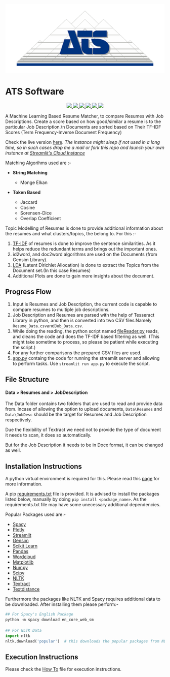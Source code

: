 <p align="center">

<!-- ![Resume-Screener-App](Images/atlas.png) -->
<img src="Images/atlas.png"/>
</p>

# ATS Software
<p align="center">
<a href="https://img.shields.io/badge/Tested%20on-WSL%202.0-brightgreen"><img src="https://img.shields.io/badge/Tested%20on-WSL%202.0-brightgreen"/> </a>
<a href="https://img.shields.io/github/issues/srbhr/Naive-Resume-Matching?color=blueviolet">
<img src = "https://img.shields.io/github/issues/srbhr/Naive-Resume-Matching?color=blueviolet"/> </a>
<a href="https://img.shields.io/github/forks/srbhr/Naive-Resume-Matching">
<img src = "https://img.shields.io/github/forks/srbhr/Naive-Resume-Matching"/> </a>
<a href="https://img.shields.io/github/stars/srbhr/Naive-Resume-Matching?color=yellow">
<img src = "https://img.shields.io/github/stars/srbhr/Naive-Resume-Matching?color=yellow"/> </a>
<a href="https://img.shields.io/github/license/srbhr/Naive-Resume-Matching">
<img src = "https://img.shields.io/github/license/srbhr/Naive-Resume-Matching"/> </a>
<a href="https://img.shields.io/twitter/url?url=https%3A%2F%2Fgithub.com%2Fsrbhr%2FNaive-Resume-Matching"><img src="https://img.shields.io/twitter/url?url=https%3A%2F%2Fgithub.com%2Fsrbhr%2FNaive-Resume-Matching"></a>
</p>


A Machine Learning Based Resume Matcher, to compare Resumes with Job Descriptions.
Create a score based on how good/similar a resume is to the particular Job Description.\n
Documents are sorted based on Their TF-IDF Scores (Term Frequency-Inverse Document Frequency)

Check the live version [here](https://share.streamlit.io/srbhr/naive-resume-matching/app.py). _The instance might sleep if not used in a long time, so in such cases drop me a mail or fork this repo and launch your own instance at [Streamlit's Cloud Instance](https://streamlit.io/)_

Matching Algorihms used are :-

- **String Matching**

  - Monge Elkan

- **Token Based**
  - Jaccard
  - Cosine
  - Sorensen-Dice
  - Overlap Coefficient

Topic Modelling of Resumes is done to provide additional information about the resumes and what clusters/topics,
the belong to.
For this :-

1. [TF-IDF](https://en.wikipedia.org/wiki/Tf%E2%80%93idf) of resumes is done to improve the sentence similarities. As it helps reduce the redundant terms and brings out the important ones.
2. id2word, and doc2word algorithms are used on the Documents (from Gensim Library).
3. [LDA](https://en.wikipedia.org/wiki/Latent_Dirichlet_allocation) (Latent Dirichlet Allocation) is done to extract the Topics from the Document set.(In this case Resumes)
4. Additional Plots are done to gain more insights about the document.

## Progress Flow

1. Input is Resumes and Job Description, the current code is capable to compare resumes to multiple job descriptions.
2. Job Description and Resumes are parsed with the help of Tesseract Library in python, and then is converted into two CSV files.Namely `Resume_Data.csv`and`Job_Data.csv`.
3. While doing the reading, the python script named [fileReader.py](fileReader.py) reads, and cleans the code and does the TF-IDF based filtering as well. (This might take sometime to process, so please be patient while executing the script.)
4. For any further comparisons the prepared CSV files are used.
5. [app.py](app.py) containg the code for running the streamlit server and allowing to perform tasks. Use `streamlit run app.py` to execute the script.

## File Structure

#### Data > Resumes and > JobDescription

The Data folder contains two folders that are used to read and provide data from.
Incase of allowing the option to upload documents, `Data\Resumes` and `Data\JobDesc` should be the target for Resumes and Job Description respectively.

Due the flexibility of Textract we need not to provide the type of document it needs to scan, it does so automatically.

But for the Job Description it needs to be in Docx format, it can be changed as well.

## Installation Instructions

A python virtual environment is required for this. Please read this [page](https://www.geeksforgeeks.org/creating-python-virtual-environment-windows-linux/) for more information.

A pip [requirements.txt](requirements.txt) file is provided. It is advised to install the packages listed below, manually by doing `pip install <package_name>`.
As the requirements.txt file may have some unecessary additional dependencies.

Popular Packages used are:-

- [Spacy](https://pypi.org/project/spacy/)
- [Plotly](https://pypi.org/project/plotly/)
- [Streamlit](https://pypi.org/project/streamlit/)
- [Gensim](https://pypi.org/project/gensim/)
- [Scikit Learn](https://pypi.org/project/scikit-learn/)
- [Pandas](https://pypi.org/project/pandas/)
- [Wordcloud](https://pypi.org/project/wordcloud/)
- [Matplotlib](https://pypi.org/project/matplotlib/)
- [Numpy](https://pypi.org/project/numpy/)
- [Scipy](https://pypi.org/project/scipy/)
- [NLTK](https://pypi.org/project/nltk/)
- [Textract](https://pypi.org/project/textract/)
- [Textdistance](https://pypi.org/project/textdistance/)

Furthermore the packages like NLTK and Spacy requires additional data to be downloaded.
After installing them please perform:-

```python
## For Spacy's English Package
python -m spacy download en_core_web_sm

## For NLTK Data
import nltk
nltk.download('popular')  # this downloads the popular packages from NLTK_DATA
```

## Execution Instructions

Please check the [How To](Howtorunthis.md) file for execution instructions.
